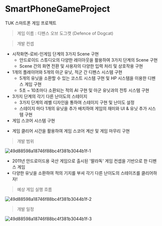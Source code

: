 # SmartPhoneGameProject
 TUK 스마트폰 게임 프로젝트 

 > 게임 이름 : 디펜스 오브 도그캣 (Defence of Dogcat)

> 개발 컨셉

 * 시작화면-로비-인게임 단계의 3가지 Scene 구현
   - 안드로이드 스튜디오의 다양한 레이아웃을 활용하여 3가지 단계의 Scene 구현
   - Scene 간의 화면 전환 및 사용자의 다양한 입력 처리 및 상호작용 구현
 * 1개의 플레이어와 5개의 아군 유닛, 적군 간 디펜스 시스템 구현
   - 5개의 유닛을 소환할 수 있는 코스트 시스템 구현 및 HP 시스템을 이용한 디펜스 게임 구현
   - 5초 ~ 10초마다 소환되는 적의 AI 구현 및 아군 유닛과의 전투 시스템 구현
 * 3가지 단계의 각기 다른 난이도의 스테이지
   - 3가지 단계의 레벨 디자인을 통하여 스테이지 구현 및 난이도 설정
   - 스테이지 마다 1개의 유닛을 추가 배치하여 게임의 재미와 UI & 유닛 추가 시스템 구현
  * 게임 스코어 시스템 구현
   - 게임 클리어 시간을 활용하여 게임 스코어 계산 및 게임 마무리 구현   
  
> 개발 범위

![49d88598a18746f88bc4f381b3044b1f-1](https://github.com/UihwanLee/SmartPhoneGameProject/assets/36596037/ebad0b78-cf9f-4d57-8807-eaf640ece2ae)
 * 2011년 안드로이드용 국산 게임으로 출시된 '팔라독' 게임 컨셉을 기반으로 한 디펜스 게임
 * 다양한 유닛을 소환하여 적의 기지를 부셔 각기 다른 난이도의 스테이즈를 클리어하자!

> 예상 게임 실행 흐름

![49d88598a18746f88bc4f381b3044b1f-2](https://github.com/UihwanLee/SmartPhoneGameProject/assets/36596037/c3d09c7d-500a-42ef-a429-fe5dad3d2482)

> 개발 일정

![49d88598a18746f88bc4f381b3044b1f-3](https://github.com/UihwanLee/SmartPhoneGameProject/assets/36596037/3ddec8e6-598b-42b1-a941-516e5f3c7035)


